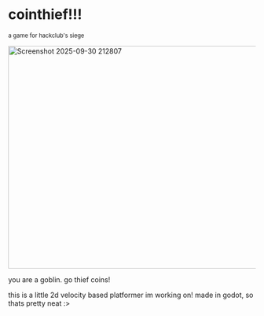# cointhief!!!
<sup>a game for hackclub's siege</sup>

<img width="1070" height="452" alt="Screenshot 2025-09-30 212807" src="https://github.com/user-attachments/assets/9628b83f-fa36-46c2-bdc1-9bd02b4515b6" />

you are a goblin. go thief coins!

this is a little 2d velocity based platformer im working on! made in godot, so thats pretty neat :>
